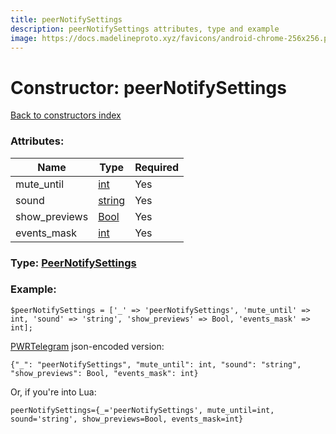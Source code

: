 ```yaml
---
title: peerNotifySettings
description: peerNotifySettings attributes, type and example
image: https://docs.madelineproto.xyz/favicons/android-chrome-256x256.png
---
```

# Constructor: peerNotifySettings  
[Back to constructors index](index.md)



### Attributes:

| Name     |    Type       | Required |
|----------|---------------|----------|
|mute\_until|[int](../types/int.md) | Yes|
|sound|[string](../types/string.md) | Yes|
|show\_previews|[Bool](../types/Bool.md) | Yes|
|events\_mask|[int](../types/int.md) | Yes|



### Type: [PeerNotifySettings](../types/PeerNotifySettings.md)


### Example:

```
$peerNotifySettings = ['_' => 'peerNotifySettings', 'mute_until' => int, 'sound' => 'string', 'show_previews' => Bool, 'events_mask' => int];
```  

[PWRTelegram](https://pwrtelegram.xyz) json-encoded version:

```
{"_": "peerNotifySettings", "mute_until": int, "sound": "string", "show_previews": Bool, "events_mask": int}
```


Or, if you're into Lua:  


```
peerNotifySettings={_='peerNotifySettings', mute_until=int, sound='string', show_previews=Bool, events_mask=int}

```


